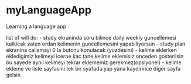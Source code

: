 # myLanguageApp
Learning a language app

list of will do:
    - study ekraninda soru bilince daily weekly guncellemesi kalkicak zaten ordan kelimenin guncellemesini yapabiliyorsun
    - study plan ekranina calismayi 0 la butonu konulacak (yuzdesini)
    - kelime eklerken ekledigimiz kelimeyi icerne kac tane kelime eklemisiz onceden gosterilsin bu sayede aynii kelimeyi tekrar eklememiz gerekmez(opsiyonel)
    - kelime ekleme ve liste sayfasini tek bir syafada yap yana kaydirince diger sayfa gelsin